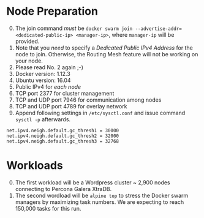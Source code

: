 # Node Preparation

  0. The join command *must* be `docker swarm join --advertise-addr=<dedicated-public-ip> <manager-ip>`, where `manager-ip` will be provided.
  0. Note that you *need* to specify a *Dedicated Public IPv4 Address* for the node to join. Otherwise, the Routing Mesh feature will not be working on your node.
  0. Please read No. 2 again ;-)
  0. Docker version: 1.12.3
  0. Ubuntu version: 16.04
  0. Public IPv4 for *each node*
  0. TCP port 2377 for cluster management
  0. TCP and UDP port 7946 for communication among nodes
  0. TCP and UDP port 4789 for overlay network
  0. Append following settings in `/etc/sysctl.conf` and issue command `sysctl -p` afterwards.
```
net.ipv4.neigh.default.gc_thresh1 = 30000
net.ipv4.neigh.default.gc_thresh2 = 32000
net.ipv4.neigh.default.gc_thresh3 = 32768
```
  
# Workloads

  0. The first workload will be a Wordpress cluster ~ 2,900 nodes connecting to Percona Galera XtraDB.
  0. The second wordload will be `alpine top` to stress the Docker swarm managers by maximizing task numbers. We are expecting to reach 150,000 tasks for this run.
